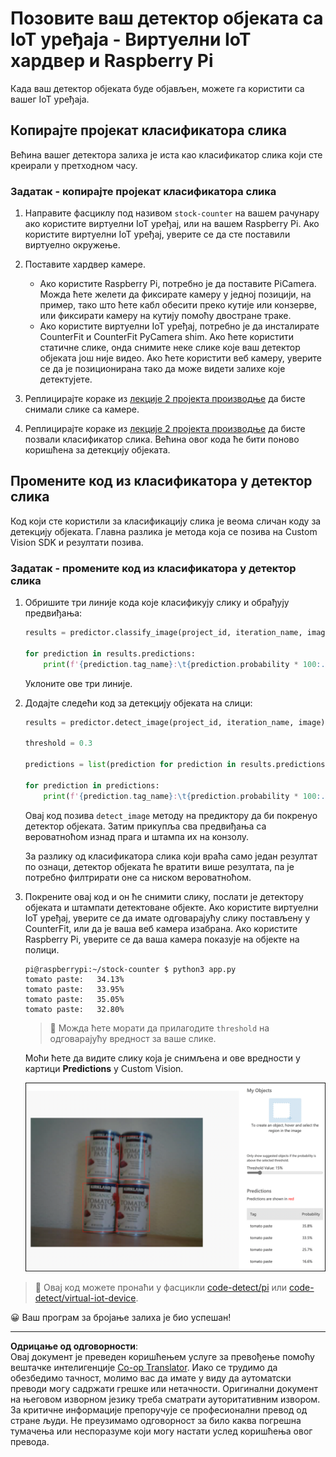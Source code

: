 <!--
CO_OP_TRANSLATOR_METADATA:
{
  "original_hash": "a3fdfec1d1e2cb645ea11c2930b51299",
  "translation_date": "2025-08-28T14:31:39+00:00",
  "source_file": "5-retail/lessons/2-check-stock-device/single-board-computer-object-detector.md",
  "language_code": "sr"
}
-->
# Позовите ваш детектор објеката са IoT уређаја - Виртуелни IoT хардвер и Raspberry Pi

Када ваш детектор објеката буде објављен, можете га користити са вашег IoT уређаја.

## Копирајте пројекат класификатора слика

Већина вашег детектора залиха је иста као класификатор слика који сте креирали у претходном часу.

### Задатак - копирајте пројекат класификатора слика

1. Направите фасциклу под називом `stock-counter` на вашем рачунару ако користите виртуелни IoT уређај, или на вашем Raspberry Pi. Ако користите виртуелни IoT уређај, уверите се да сте поставили виртуелно окружење.

1. Поставите хардвер камере.

    * Ако користите Raspberry Pi, потребно је да поставите PiCamera. Можда ћете желети да фиксирате камеру у једној позицији, на пример, тако што ћете кабл обесити преко кутије или конзерве, или фиксирати камеру на кутију помоћу двостране траке.
    * Ако користите виртуелни IoT уређај, потребно је да инсталирате CounterFit и CounterFit PyCamera shim. Ако ћете користити статичне слике, онда снимите неке слике које ваш детектор објеката још није видео. Ако ћете користити веб камеру, уверите се да је позиционирана тако да може видети залихе које детектујете.

1. Реплицирајте кораке из [лекције 2 пројекта производње](../../../4-manufacturing/lessons/2-check-fruit-from-device/README.md#task---capture-an-image-using-an-iot-device) да бисте снимали слике са камере.

1. Реплицирајте кораке из [лекције 2 пројекта производње](../../../4-manufacturing/lessons/2-check-fruit-from-device/README.md#task---classify-images-from-your-iot-device) да бисте позвали класификатор слика. Већина овог кода ће бити поново коришћена за детекцију објеката.

## Промените код из класификатора у детектор слика

Код који сте користили за класификацију слика је веома сличан коду за детекцију објеката. Главна разлика је метода која се позива на Custom Vision SDK и резултати позива.

### Задатак - промените код из класификатора у детектор слика

1. Обришите три линије кода које класификују слику и обрађују предвиђања:

    ```python
    results = predictor.classify_image(project_id, iteration_name, image)
    
    for prediction in results.predictions:
        print(f'{prediction.tag_name}:\t{prediction.probability * 100:.2f}%')
    ```

    Уклоните ове три линије.

1. Додајте следећи код за детекцију објеката на слици:

    ```python
    results = predictor.detect_image(project_id, iteration_name, image)

    threshold = 0.3
    
    predictions = list(prediction for prediction in results.predictions if prediction.probability > threshold)
    
    for prediction in predictions:
        print(f'{prediction.tag_name}:\t{prediction.probability * 100:.2f}%')
    ```

    Овај код позива `detect_image` методу на предиктору да би покренуо детектор објеката. Затим прикупља сва предвиђања са вероватноћом изнад прага и штампа их на конзолу.

    За разлику од класификатора слика који враћа само један резултат по ознаци, детектор објеката ће вратити више резултата, па је потребно филтрирати оне са ниском вероватноћом.

1. Покрените овај код и он ће снимити слику, послати је детектору објеката и штампати детектоване објекте. Ако користите виртуелни IoT уређај, уверите се да имате одговарајућу слику постављену у CounterFit, или да је ваша веб камера изабрана. Ако користите Raspberry Pi, уверите се да ваша камера показује на објекте на полици.

    ```output
    pi@raspberrypi:~/stock-counter $ python3 app.py 
    tomato paste:   34.13%
    tomato paste:   33.95%
    tomato paste:   35.05%
    tomato paste:   32.80%
    ```

    > 💁 Можда ћете морати да прилагодите `threshold` на одговарајућу вредност за ваше слике.

    Моћи ћете да видите слику која је снимљена и ове вредности у картици **Predictions** у Custom Vision.

    ![4 конзерве парадајз пасте на полици са предвиђањима за 4 детекције од 35.8%, 33.5%, 25.7% и 16.6%](../../../../../translated_images/custom-vision-stock-prediction.942266ab1bcca3410ecdf23643b9f5f570cfab2345235074e24c51f285777613.sr.png)

> 💁 Овај код можете пронаћи у фасцикли [code-detect/pi](../../../../../5-retail/lessons/2-check-stock-device/code-detect/pi) или [code-detect/virtual-iot-device](../../../../../5-retail/lessons/2-check-stock-device/code-detect/virtual-iot-device).

😀 Ваш програм за бројање залиха је био успешан!

---

**Одрицање од одговорности**:  
Овај документ је преведен коришћењем услуге за превођење помоћу вештачке интелигенције [Co-op Translator](https://github.com/Azure/co-op-translator). Иако се трудимо да обезбедимо тачност, молимо вас да имате у виду да аутоматски преводи могу садржати грешке или нетачности. Оригинални документ на његовом изворном језику треба сматрати ауторитативним извором. За критичне информације препоручује се професионални превод од стране људи. Не преузимамо одговорност за било каква погрешна тумачења или неспоразуме који могу настати услед коришћења овог превода.